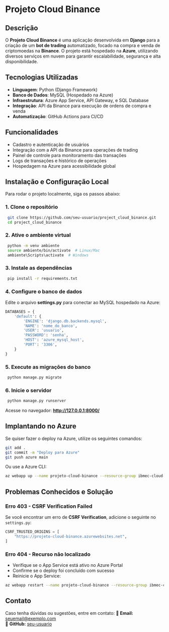 # Projeto Cloud Binance

## Descrição
O **Projeto Cloud Binance** é uma aplicação desenvolvida em **Django** para a criação de um **bot de trading** automatizado, focado na compra e venda de criptomoedas na **Binance**. O projeto está hospedado na **Azure**, utilizando diversos serviços em nuvem para garantir escalabilidade, segurança e alta disponibilidade.

## Tecnologias Utilizadas
- **Linguagem**: Python (Django Framework)
- **Banco de Dados**: MySQL (Hospedado na Azure)
- **Infraestrutura**: Azure App Service, API Gateway, e SQL Database
- **Integração**: API da Binance para execução de ordens de compra e venda
- **Automatização**: GitHub Actions para CI/CD

## Funcionalidades
- Cadastro e autenticação de usuários
- Integração com a API da Binance para operações de trading
- Painel de controle para monitoramento das transações
- Logs de transações e histórico de operações
- Hospedagem na Azure para acessibilidade global

## Instalação e Configuração Local
Para rodar o projeto localmente, siga os passos abaixo:

### 1. Clone o repositório
```sh
 git clone https://github.com/seu-usuario/project_cloud_binance.git
 cd project_cloud_binance
```

### 2. Ative o ambiente virtual
```sh
 python -m venv ambiente
 source ambiente/bin/activate  # Linux/Mac
 ambiente\Scripts\activate  # Windows
```

### 3. Instale as dependências
```sh
 pip install -r requirements.txt
```

### 4. Configure o banco de dados
Edite o arquivo **settings.py** para conectar ao MySQL hospedado na Azure:
```python
DATABASES = {
    'default': {
        'ENGINE': 'django.db.backends.mysql',
        'NAME': 'nome_do_banco',
        'USER': 'usuario',
        'PASSWORD': 'senha',
        'HOST': 'azure_mysql_host',
        'PORT': '3306',
    }
}
```

### 5. Execute as migrações do banco
```sh
 python manage.py migrate
```

### 6. Inicie o servidor
```sh
 python manage.py runserver
```
Acesse no navegador: **http://127.0.0.1:8000/**

## Implantando no Azure
Se quiser fazer o deploy na Azure, utilize os seguintes comandos:
```sh
git add .
git commit -m "Deploy para Azure"
git push azure main
```

Ou use a Azure CLI:
```sh
az webapp up --name projeto-cloud-binance --resource-group ibmec-cloud-2025 --runtime "PYTHON|3.9"
```

## Problemas Conhecidos e Solução
### **Erro 403 - CSRF Verification Failed**
Se você encontrar um erro de **CSRF Verification**, adicione o seguinte no `settings.py`:
```python
CSRF_TRUSTED_ORIGINS = [
    "https://projeto-cloud-binance.azurewebsites.net",
]
```

### **Erro 404 - Recurso não localizado**
- Verifique se o App Service está ativo no Azure Portal
- Confirme se o deploy foi concluído com sucesso
- Reinicie o App Service:  
```sh
az webapp restart --name projeto-cloud-binance --resource-group ibmec-cloud-2025
```

## Contato
Caso tenha dúvidas ou sugestões, entre em contato:
📧 **Email:** seuemail@exemplo.com  
🐙 **GitHub:** [seu-usuario](https://github.com/seu-usuario)

